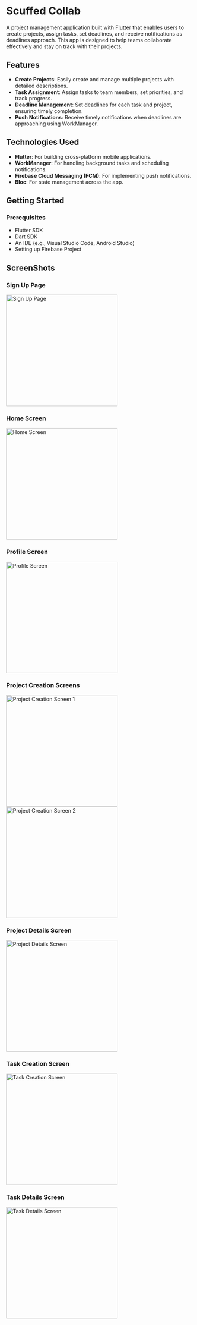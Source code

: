 # Scuffed Collab

A project management application built with Flutter that enables users to create projects, assign tasks, set deadlines, and receive notifications as deadlines approach. This app is designed to help teams collaborate effectively and stay on track with their projects.

## Features

- **Create Projects**: Easily create and manage multiple projects with detailed descriptions.
- **Task Assignment**: Assign tasks to team members, set priorities, and track progress.
- **Deadline Management**: Set deadlines for each task and project, ensuring timely completion.
- **Push Notifications**: Receive timely notifications when deadlines are approaching using WorkManager.

## Technologies Used

- **Flutter**: For building cross-platform mobile applications.
- **WorkManager**: For handling background tasks and scheduling notifications.
- **Firebase Cloud Messaging (FCM)**: For implementing push notifications.
- **Bloc**: For state management across the app.

## Getting Started

### Prerequisites

- Flutter SDK
- Dart SDK
- An IDE (e.g., Visual Studio Code, Android Studio)
- Setting up Firebase Project

## ScreenShots
### Sign Up Page
<img src="https://github.com/user-attachments/assets/fc3962b8-9965-4a01-9f05-4707792e5a61" alt="Sign Up Page" width="300"/>

### Home Screen
<img src="https://github.com/user-attachments/assets/f944df3d-0c76-4936-9d57-b9d78162b444" alt="Home Screen" width="300"/>

### Profile Screen
<img src="https://github.com/user-attachments/assets/ad1a8d06-f70b-43e0-8bc9-c0fd987a7ea6" alt="Profile Screen" width="300"/>

### Project Creation Screens
<img src="https://github.com/user-attachments/assets/d1a8c199-27c4-4e60-b83d-72685f03925c" alt="Project Creation Screen 1" width="300"/>
<img src="https://github.com/user-attachments/assets/ff587317-9190-48fd-8a5f-3a7f42a4dd66" alt="Project Creation Screen 2" width="300"/>

### Project Details Screen
<img src="https://github.com/user-attachments/assets/47963353-f963-4e76-b075-630fa63aa8e3" alt="Project Details Screen" width="300"/>

### Task Creation Screen
<img src="https://github.com/user-attachments/assets/c4f5be4a-57df-4edb-9bb8-da655ac4af4b" alt="Task Creation Screen" width="300"/>

### Task Details Screen
<img src="https://github.com/user-attachments/assets/b05e8fa7-a26f-4921-9f4f-393c64c59d28" alt="Task Details Screen" width="300"/>

